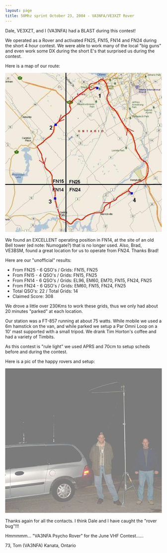 ```yaml
---
layout: page
title: 50Mhz sprint October 23, 2004 - VA3NFA/VE3XZT Rover
---
```


Dale, VE3XZT, and I (VA3NFA) had a BLAST during this contest!

We operated as a Rover and activated FN25, FN15, FN14 and FN24 during the short 4 hour contest. We were
able to work many of the local "big guns" and even
work some DX during the short E's that surprised us during the contest.

Here is a map of our route:

![route map](../images/va3nfarovermap2.jpg)

We found an EXCELLENT operating position in FN14, at
the site of an old Bell tower (ed note: Numogate?) that is no longer used. Also, Brad, VE3BSM, found a great location  for us to operate from FN24. Thanks Brad!

Here are our "unofficial" results:

* From FN25 - 6 QSO's / Grids: FN15, FN25
* From FN15 - 4 QSO's / Grids: FN15, FN25
* From FN14 - 6 QSO's / Grids: EL96, EM60, EM70, FN15, FN24, FN25
* From FN24 - 6 QSO's / Grids: EM60, FN15, FN24, FN25
* Total QSO's: 22 / Total Grids: 14
* Claimed Score: 308

We drove a little over 230Kms to work these grids,
thus we only had about 20 minutes "parked" at each
location.

Our station was a FT-857 running at about 75 watts.
While mobile we used a 6m hamstick on the van, and
while parked we setup a Par Omni Loop on a 10' mast
supported with a small tripod. We drank Tim Horton's
coffee and had a variety of Timbits.

As this contest is "rule light" we used APRS and 70cm
to setup scheds before and during the contest.

Here is a pic of the happy rovers and setup:

![VA3NFA rover](../images/va3nfarover2.jpg)

Thanks again for all the contacts. I think Dale and I
have caught the "rover bug"!!!

Hmmmmm... "VA3NFA Psycho Rover" for the June VHF
Contest......

73, Tom (VA3NFA) Kanata, Ontario
